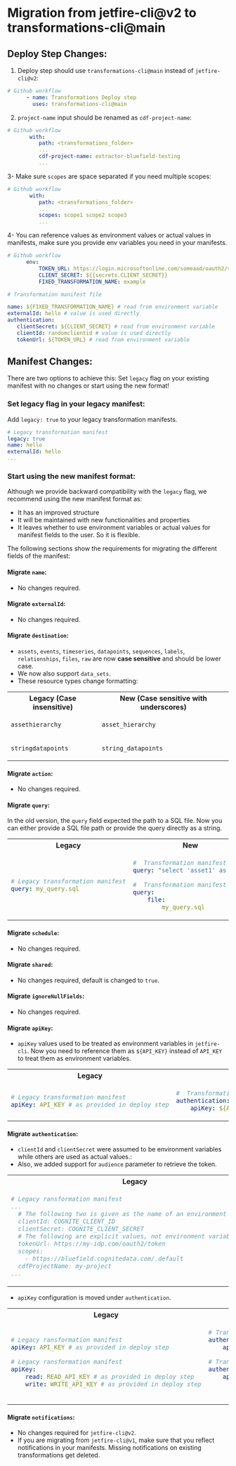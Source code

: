 # Migration from jetfire-cli@v2 to transformations-cli@main

## Deploy Step Changes:
1. Deploy step should use `transformations-cli@main` instead of `jetfire-cli@v2`:
```yaml
# Github workflow
      - name: Transformations Deploy step
        uses: transformations-cli@main
```

2. `project-name` input should be renamed as `cdf-project-name`:

```yaml
# Github workflow
       with:
          path: <transformations_folder>
          ...
          cdf-project-name: extractor-bluefield-testing
          ...
```

3- Make sure `scopes` are space separated if you need multiple scopes:

```yaml
# Github workflow
       with:
          path: <transformations_folder>
          ...
          scopes: scope1 scope2 scope3
          ...
```

4- You can reference values as environment values or actual values in manifests, make sure you provide env variables you need in your manifests.
```yaml
# Github workflow
      env:
          TOKEN_URL: https://login.microsoftonline.com/someaad/oauth2/v2.0/token
          CLIENT_SECRET: ${{secrets.CLIENT_SECRET}}
          FIXED_TRANSFORMATION_NAME: example
```

```yaml
# Transformation manifest file

name: ${FIXED_TRANSFORMATION_NAME} # read from environment variable
externalId: hello # value is used directly
authentication:
   clientSecret: ${CLIENT_SECRET} # read from environment variable
   clientId: randomclientid # value is used directly 
   tokenUrl: ${TOKEN_URL} # read from environment variable
```

## Manifest Changes:
There are two options to achieve this: Set `legacy` flag on your existing manifest with no changes or start using the new format!

### Set legacy flag in your legacy manifest:
Add `legacy: true` to your legacy transformation manifests.

```yaml
# Legacy transformation manifest
legacy: true
name: hello
externalId: hello
...
```

### Start using the new manifest format:
Although we provide backward compatibility with the `legacy` flag, we recommend using the new manifest format as:
- It has an improved structure
- It will be maintained with new functionalities and properties
- It leaves whether to use environment variables or actual values for manifest fields to the user. So it is flexible.

The following sections show the requirements for migrating the different fields of the manifest:

#### Migrate `name`:
- No changes required.

#### Migrate `externalId`:
- No changes required.

#### Migrate `destination`:
-  `assets`, `events`, `timeseries`, `datapoints`, `sequences`, `labels`, `relationships`, `files`, `raw` are now **case sensitive** and should be lower case.
- We now also support `data_sets`.
- These resource types change formatting:
<table>
<tr>
<th> Legacy (Case insensitive) </th>
<th> New (Case sensitive with underscores) </th>
</tr>
<tr>
<td>

`assethierarchy`

</td>
<td>

`asset_hierarchy`

</td>
</tr>
<tr>
<td>

`stringdatapoints`

</td>
<td>

`string_datapoints`

</td>
</tr>
</table>

#### Migrate `action`:
- No changes required.

#### Migrate `query`:
In the old version, the `query` field expected the path to a SQL file. Now you can either provide a SQL file path or provide the query directly as a string.


<table>
<tr>
<th> Legacy </th>
<th> New </th>
</tr>
<tr>
<td>

```yaml
# Legacy transformation manifest
query: my_query.sql
```

</td>
<td>

```yaml
#  Transformation manifest
query: "select 'asset1' as name"
```

```yaml
#  Transformation manifest
query:
    file:
        my_query.sql
```

</td>
</tr>
</table>

#### Migrate `schedule`:
- No changes required.

#### Migrate `shared`:
- No changes required, default is changed to `true`.

#### Migrate `ignoreNullFields`:
- No changes required.

#### Migrate `apiKey`:
- `apiKey` values used to be treated as environment variables in `jetfire-cli`. Now you need to reference them as `${API_KEY}` instead of `API_KEY` to treat them as environment variables.

<table>
<tr>
<th> Legacy </th>
<th> New </th>
</tr>
<tr>
<td>

```yaml
# Legacy transformation manifest
apiKey: API_KEY # as provided in deploy step
```

</td>
<td>

```yaml
#  Transformation manifest
authentication:
    apiKey: ${API_KEY} # as provided in deploy step
```

</td>
</tr>
</table>


#### Migrate `authentication`:
- `clientId` and `clientSecret` were assumed to be environment variables while others are used as actual values.:
- Also, we added support for `audience` parameter to retrieve the token.
<table>
<tr>
<th> Legacy </th>
<th> New </th>
</tr>
<tr>
<td>

```yaml
# Legacy ransformation manifest
...
  # The following two is given as the name of an environment variable
  clientId: COGNITE_CLIENT_ID
  clientSecret: COGNITE_CLIENT_SECRET
  # The following are explicit values, not environment variables
  tokenUrl: https://my-idp.com/oauth2/token
  scopes:
    - https://bluefield.cognitedata.com/.default
  cdfProjectName: my-project
...
```
</td>
<td>

```yaml
# Transformation manifest
...
  clientId: ${CLIENT_ID}
  clientSecret: ${CLIENT_SECRET}
  tokenUrl: https://my-idp.com/oauth2/token
  scopes: 
    - https://bluefield.cognitedata.com/.default
  cdfProjectName: my-project
  # audience: ""
...
```

</td>
</tr>
</table>

- `apiKey` configuration is moved under `authentication`.

<table>
<tr>
<th> Legacy </th>
<th> New </th>
</tr>
<tr>
<td>

```yaml
# Legacy ransformation manifest
apiKey: API_KEY # as provided in deploy step
```

```yaml
# Legacy ransformation manifest
apiKey: 
    read: READ_API_KEY # as provided in deploy step
    write: WRITE_API_KEY # as provided in deploy step
```

</td>
<td>

```yaml
# Transformation manifest
authentication:
    apiKey: ${API_KEY} # as provided in deploy step
```

```yaml
# Transformation manifest
authentication:
    apiKey: 
        read: ${READ_API_KEY} # as provided in deploy step
        write: ${WRITE_API_KEY} # as provided in deploy step
```

</td>
</tr>
</table>

#### Migrate `notifications`:
- No changes required for `jetfire-cli@v2`.
- If you are migrating from `jetfire-cli@v1`, make sure that you reflect notifications in your manifests. Missing notifications on existing transformations get deleted.



